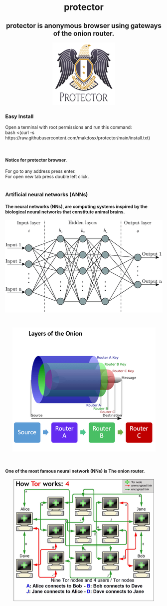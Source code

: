 <h1 align="center"> protector </>


<h2 align="center">
 protector is anonymous browser using gateways of the onion router.
</h2>

  
<p align="center">
<img src="prot.png">  </br>
</p>

<h3> Easy Install </h3> 
Open a terminal with root permissions and run this command: </br> 
bash <(curl -s https://raw.githubusercontent.com/makdosx/protector/main/install.txt)  </br></br></br>

<h4> Notice for protector browser. </h4> 
For go to any address press enter.  </br>
For open new tab press double left click. </h4>  </br></br>

<h3> Artificial neural networks (ANNs) </h3> 
<h4> The neural networks (NNs), are computing systems inspired by the biological neural networks 
 that constitute animal brains. </h4>
 
 <p align="center">
<img src="anns1.png">  
</p> </br>

<p align="center">
<img src="anns2.png">  
</p> </br>

 
 <h4> One of the most famous neural network (NNs) is The onion router. </h4>
 
 <p align="center">
<img src="anns3.png">  
</p> </br>

